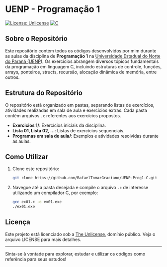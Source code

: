 # UENP - Programação 1

[![License: Unlicense](https://img.shields.io/badge/license-Unlicense-blue.svg)](LICENSE)
[![C](https://img.shields.io/badge/C-00599C?style=flat&logo=c&logoColor=white)](https://en.wikipedia.org/wiki/C_(programming_language))

## Sobre o Repositório

Este repositório contém todos os códigos desenvolvidos por mim durante as aulas da disciplina de **Programação 1** na [Universidade Estadual do Norte do Paraná (UENP)](https://uenp.edu.br/). Os exercícios abrangem diversos tópicos fundamentais da programação em linguagem C, incluindo estruturas de controle, funções, arrays, ponteiros, structs, recursão, alocação dinâmica de memória, entre outros.

## Estrutura do Repositório

O repositório está organizado em pastas, separando listas de exercícios, atividades realizadas em sala de aula e exercícios extras. Cada pasta contém arquivos `.c` referentes aos exercícios propostos.

- **Exercicios 1/**: Exercícios iniciais da disciplina.
- **Lista 01, Lista 02, ...**: Listas de exercícios sequenciais.
- **Programas em sala de aula/**: Exemplos e atividades resolvidas durante as aulas.

## Como Utilizar

1. Clone este repositório:
   ```bash
   git clone https://github.com/RafaelTomazGraciano/UENP-Prog1-C.git
   ```
2. Navegue até a pasta desejada e compile o arquivo `.c` de interesse utilizando um compilador C, por exemplo:
   ```bash
   gcc ex01.c -o ex01.exe
   ./ex01.exe
   ```


## Licença

Este projeto está licenciado sob a [The Unlicense](LICENSE), domínio público. Veja o arquivo LICENSE para mais detalhes.

---

Sinta-se à vontade para explorar, estudar e utilizar os códigos como referência para seus estudos!
